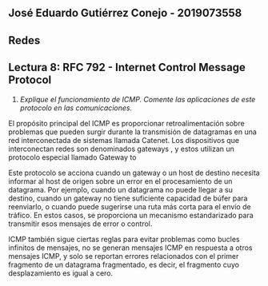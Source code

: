 ## José Eduardo Gutiérrez Conejo \- 2019073558

## Redes

## Lectura 8: RFC 792 \- Internet Control Message Protocol

1. *Explique el funcionamiento de ICMP. Comente las aplicaciones de este protocolo en las comunicaciones.*

El propósito principal del ICMP es proporcionar retroalimentación sobre problemas que pueden surgir durante la transmisión de datagramas en una red interconectada de sistemas llamada Catenet. Los dispositivos que interconectan redes son denominados gateways , y estos utilizan un protocolo especial llamado Gateway to  

Este protocolo se acciona cuando un gateway o un host de destino necesita informar al host de origen sobre un error en el procesamiento de un datagrama. Por ejemplo, cuando un datagrama no puede llegar a su destino, cuando un gateway no tiene suficiente capacidad de búfer para reenviarlo, o cuando puede sugerirse una ruta más corta para el envío de tráfico. En estos casos, se proporciona un mecanismo estandarizado para transmitir esos mensajes de error o control.

ICMP también sigue ciertas reglas para evitar problemas como bucles infinitos de mensajes, no se generan mensajes ICMP en respuesta a otros mensajes ICMP, y solo se reportan errores relacionados con el primer fragmento de un datagrama fragmentado, es decir, el fragmento cuyo desplazamiento es igual a cero.